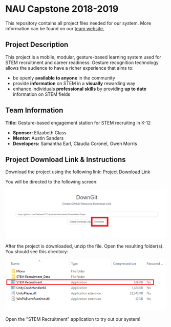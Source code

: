 # NAU Capstone 2018-2019
This repository contains all project files needed for our system. More information can be found on our [team website.](https://www.cefns.nau.edu/capstone/projects/CS/2019/SciKids-S19/index.html)  
## Project Description
This project is a mobile, modular, gesture-based learning system used for STEM recruitment and career readiness. Gesture recognition technology allows the audience to have a richer experience that aims to:
- be openly **available to anyone** in the community
- provide **information** on STEM in a **visually** rewarding way
- enhance individuals **professional skills** by providing **up to date** information on STEM fields 
## Team Information
**Title:** Gesture-based engagement station for STEM recruiting in K-12
- **Sponsor:** Elizabeth Glass
- **Mentor:** Austin Sanders
- **Developers:** Samantha Earl, Claudia Coronel, Gwen Morris
## Project Download Link & Instructions
Download the project using the following link: 
[Project Download Link](https://minhaskamal.github.io/DownGit/#/home?url=https://github.com/Oakheart27/Capstone/tree/master/Standalone%20Project)

You will be directed to the following screen: </br>

![DownGit](https://github.com/Oakheart27/Capstone/blob/master/Extra%20Information/Images/downgit.png)</br>


After the project is downloaded, unzip the file. Open the resulting folder(s). You should see this directory:</br>

![Folder](https://github.com/Oakheart27/Capstone/blob/master/Extra%20Information/Images/opening_app.png)</br>

Open the "STEM Recruitment" application to try out our system!